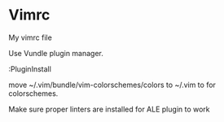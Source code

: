 # Vimrc
My vimrc file

Use Vundle plugin manager.

:PluginInstall

move ~/.vim/bundle/vim-colorschemes/colors to ~/.vim to for colorschemes.

Make sure proper linters are installed for ALE plugin to work
